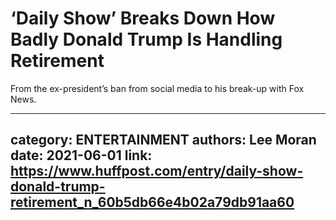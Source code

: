 # ‘Daily Show’ Breaks Down How Badly Donald Trump Is Handling Retirement

From the ex-president’s ban from social media to his break-up with Fox News.

---
category: ENTERTAINMENT
authors: Lee Moran
date: 2021-06-01
link: https://www.huffpost.com/entry/daily-show-donald-trump-retirement_n_60b5db66e4b02a79db91aa60
---
